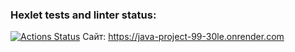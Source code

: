 ### Hexlet tests and linter status:
[![Actions Status](https://github.com/Kudrya33/java-project-99/actions/workflows/hexlet-check.yml/badge.svg)](https://github.com/Kudrya33/java-project-99/actions)
Сайт:
https://java-project-99-30le.onrender.com